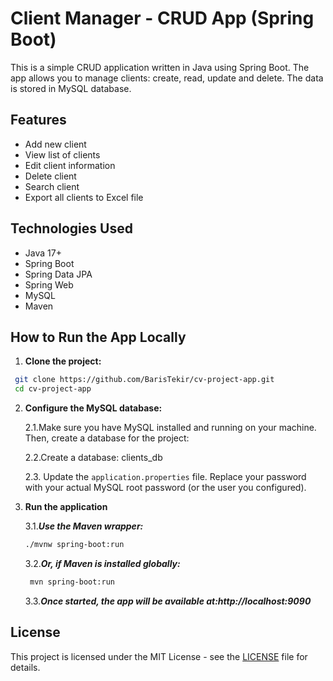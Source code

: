 # Client Manager - CRUD App (Spring Boot)

This is a simple CRUD application written in Java using Spring Boot. The app allows you to manage clients: create, read, update and delete. The data is stored in MySQL database.

## Features

- Add new client
- View list of clients
- Edit client information
- Delete client
- Search client
- Export all clients to Excel file

## Technologies Used

- Java 17+
- Spring Boot
- Spring Data JPA
- Spring Web
- MySQL
- Maven

## How to Run the App Locally

1. **Clone the project:**

```bash
 git clone https://github.com/BarisTekir/cv-project-app.git
 cd cv-project-app
```

2. **Configure the MySQL database:**

   2.1.Make sure you have MySQL installed and running on your machine.
   Then, create a database for the project:

   2.2.Create a database: clients_db

   2.3. Update the `application.properties` file. Replace your password with your actual MySQL root password
     (or the user you configured).

   
3. **Run the application**
    
    3.1.***Use the Maven wrapper:***
    ```bash
    ./mvnw spring-boot:run
    ```
   3.2.***Or, if Maven is installed globally:***
    ```bash
     mvn spring-boot:run
    ```
   3.3.***Once started, the app will be available at:http://localhost:9090***

## License

This project is licensed under the MIT License - see the [LICENSE](LICENSE) file for details.